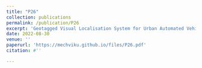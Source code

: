 ```yaml
---
title: "P26"
collection: publications
permalink: /publication/P26
excerpt: 'Geotagged Visual Localisation System for Urban Automated Vehicles'
date: 2022-08-30
venue: ''
paperurl: 'https://mechviku.github.io/files/P26.pdf'
citation: #''

---
```


[Download paper here]: (https://mechviku.github.io/files/P26.pdf)






